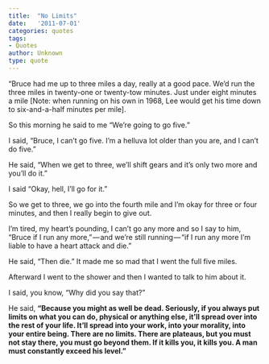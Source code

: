 ```yaml
---
title:  "No Limits"
date:   '2011-07-01'
categories: quotes
tags:
- Quotes
author: Unknown
type: quote
---
```


“Bruce had me up to three miles a day, really at a good pace. We’d run the three miles in twenty-one or twenty-tow minutes. Just under eight minutes a mile [Note: when running on his own in 1968, Lee would get his time down to six-and-a-half minutes per mile].

So this morning he said to me “We’re going to go five.”

I said, “Bruce, I can’t go five. I’m a helluva lot older than you are, and I can’t do five.”

He said, “When we get to three, we’ll shift gears and it’s only two more and you’ll do it.”

I said “Okay, hell, I’ll go for it.”

So we get to three, we go into the fourth mile and I’m okay for three or four minutes, and then I really begin to give out.

I’m tired, my heart’s pounding, I can’t go any more and so I say to him, “Bruce if I run any more,” — and we’re still running — “if I run any more I’m liable to have a heart attack and die.”

He said, “Then die.” It made me so mad that I went the full five miles.

Afterward I went to the shower and then I wanted to talk to him about it.

I said, you know, “Why did you say that?”

He said, **“Because you might as well be dead. Seriously, if you always put limits on what you can do, physical or anything else, it’ll spread over into the rest of your life. It’ll spread into your work, into your morality, into your entire being. There are no limits. There are plateaus, but you must not stay there, you must go beyond them. If it kills you, it kills you. A man must constantly exceed his level.”**
